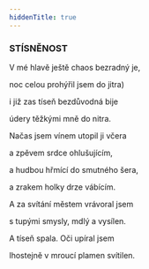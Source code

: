 ```yaml
---
hiddenTitle: true
---
```


### STÍSNĚNOST

V mé hlavě ještě chaos bezradný je, 

noc celou prohýřil jsem do jitra) 

i již zas tíseň bezdůvodná bije 

údery těžkými mně do nitra.

Načas jsem vínem utopil ji včera 

a zpěvem srdce ohlušujícím, 

a hudbou hřmící do smutného šera, 

a zrakem holky drze vábícím.

A za svítání městem vrávoral jsem 

s tupými smysly, mdlý a vysílen. 

A tíseň spala. Oči upíral jsem 

lhostejně v mroucí plamen svítilen.
